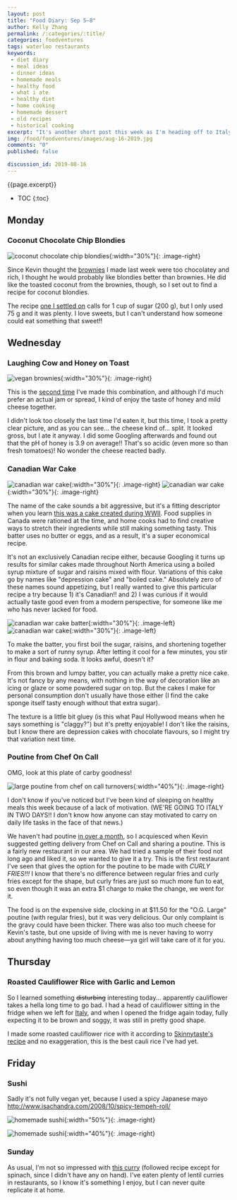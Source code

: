 ```yaml
---
layout: post
title: "Food Diary: Sep 5–8"
author: Kelly Zhang
permalink: /:categories/:title/
categories: foodventures
tags: waterloo restaurants
keywords:
 - diet diary
 - meal ideas
 - dinner ideas
 - homemade meals
 - healthy food
 - what i ate
 - healthy diet
 - home cooking
 - homemade dessert
 - old recipes
 - historical cooking
excerpt: "It's another short post this week as I'm heading off to Italy on Friday. This week has been less than healthy because I've been a bit preoccupied with exams, and I've had no motivation to cook."
img: /food/foodventures/images/aug-16-2019.jpg
comments: "0"
published: false

discussion_id: 2019-08-16
---
```


{{page.excerpt}}

* TOC
{:toc}

## Monday


### Coconut Chocolate Chip Blondies

![coconut chocolate chip blondies](/food/foodventures/images/vegan-brownies-toasted-coconut.jpg){:width="30%"}{: .image-right}

Since Kevin thought the [brownies](/food/foodventures/what-i-ate-aug-5-11/#vegan-brownies-with-toasted-coconut) I made last week were too chocolatey and rich, I thought he would probably like blondies better than brownies. He did like the toasted coconut from the brownies, though, so I set out to find a recipe for coconut blondies.

The recipe [one I settled on](https://theconscientiouseater.com/vegan-coconut-chocolate-chunk-blondies/) calls for 1 cup of sugar (200 g), but I only used 75 g and it was plenty. I love sweets, but I can't understand how someone could eat something that sweet!!


## Wednesday

### Laughing Cow and Honey on Toast

![vegan brownies](/food/foodventures/images/laughing-cow-honey-toast.jpg){:width="30%"}{: .image-right}

This is the [second time]() I've made this combination, and although I'd much prefer an actual jam or spread, I kind of enjoy the taste of honey and mild cheese together.

I didn't look too closely the last time I'd eaten it, but this time, I took a pretty clear picture, and as you can see... the cheese kind of... split. It looked gross, but I ate it anyway. I did some Googling afterwards and found out that the pH of honey is 3.9 on average!! That's so acidic (even more so than fresh tomatoes)! No wonder the cheese reacted badly.

### Canadian War Cake

![canadian war cake](/food/foodventures/images/canadian-war-cake-1.jpg){:width="30%"}{: .image-right} ![canadian war cake](/food/foodventures/images/canadian-war-cake-2.jpg){:width="30%"}{: .image-right}

The name of the cake sounds a bit aggressive, but it's a fitting descriptor when you learn [this was a cake created during WWII](https://youtu.be/6o_1JqqfoZo). Food supplies in Canada were rationed at the time, and home cooks had to find creative ways to stretch their ingredients while still making something tasty. This batter uses no butter or eggs, and as a result, it's a super economical recipe.



It's not an exclusively Canadian recipe either, because Googling it turns up results for similar cakes made throughout North America using a boiled syrup mixture of sugar and raisins mixed with flour. Variations of this cake go by names like "depression cake" and "boiled cake." Absolutely zero of these names sound appetizing, but I really wanted to give this particular recipe a try because 1) it's Canadian!! and 2) I was curious if it would actually taste good even from a modern perspective, for someone like me who has never lacked for food.

![canadian war cake batter](/food/foodventures/images/canadian-war-cake-4.jpg){:width="30%"}{: .image-left} ![canadian war cake](/food/foodventures/images/canadian-war-cake-3.jpg){:width="30%"}{: .image-left}

To make the batter, you first boil the sugar, raisins, and shortening together to make a sort of runny syrup. After letting it cool for a few minutes, you stir in flour and baking soda. It looks awful, doesn't it?



From this brown and lumpy batter, you can actually make a pretty nice cake. It's not fancy by any means, with nothing in the way of decoration like an icing or glaze or some powdered sugar on top. But the cakes I make for personal consumption don't usually have those either (I find the cake sponge itself tasty enough without that extra sugar).

The texture is a little bit gluey (is this what Paul Hollywood means when he says something is "claggy?") but it's pretty enjoyable! I don't like the raisins, but I know there are depression cakes with chocolate flavours, so I might try that variation next time.

### Poutine from Chef On Call

OMG, look at this plate of carby goodness!

![large poutine from chef on call turnovers](/food/foodventures/images/chef-on-call-poutine.gif){:width="40%"}{: .image-right}

I don't know if you've noticed but I've been kind of sleeping on healthy meals this week because of a lack of motivation. (WE'RE GOING TO ITALY IN TWO DAYS!! I don't know how anyone can stay motivated to carry on daily life tasks in the face of that news.)

We haven't had poutine [in over a month](/food/foodventures/what-i-ate-jul-1-7/#poutine-with-st-albert-cheese-curds), so I acquiesced when Kevin suggested getting delivery from Chef on Call and sharing a poutine. This is a fairly new restaurant in our area. We had tried a sample of their food not long ago and liked it, so we wanted to give it a try. This is the first restaurant I've seen that gives the option for the poutine to be made with *CURLY FRIES!!!* I know that there's no difference between regular fries and curly fries except for the shape, but curly fries are just so much more fun to eat, so even though it was an extra $1 charge to make the change, we went for it.

The food is on the expensive side, clocking in at $11.50 for the "O.G. Large" poutine (with regular fries), but it was very delicious. Our only complaint is the gravy could have been thicker. There was also too much cheese for Kevin's taste, but one upside of living with me is never having to worry about anything having too much cheese—ya girl will take care of it for you.

## Thursday

### Roasted Cauliflower Rice with Garlic and Lemon

So I learned something ~~disturbing~~ interesting today... apparently cauliflower takes a hella long time to go bad. I had a head of cauliflower sitting in the fridge when we left for [Italy](/food/foodventures/what-i-ate-north-italy-edition-milan), and when I opened the fridge again today, fully expecting it to be brown and soggy, it was still in pretty good shape.

I made some roasted cauliflower rice with it according to [Skinnytaste's recipe](https://www.skinnytaste.com/roasted-cauliflower-rice-with-garlic-and-lemon/) and no exaggeration, this is the best cauli rice I've had yet.

## Friday

### Sushi

Sadly it's not fully vegan yet, because I used a spicy Japanese mayo
http://www.isachandra.com/2008/10/spicy-tempeh-roll/

![homemade sushi](/food/foodventures/images/homemade-sushi-1.jpg){:width="50%"}{: .image-right}

![homemade sushi](/food/foodventures/images/home-made-sushi-2.jpg){:width="40%"}{: .image-right}

### Sunday



As usual, I'm not so impressed with [this curry](https://www.greensnchocolate.com/red-lentil-coconut-curry-stuffed-spaghetti-squash/) (followed recipe except for spinach, since I didn't have any on hand). I've eaten plenty of lentil curries in restaurants, so I know it's something I enjoy, but I can never quite replicate it at home.
